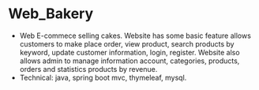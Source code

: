 # Web_Bakery
- Web E-commece selling cakes. Website has some basic feature allows customers to make place order, view product, search products by keyword, update customer information, login, register. Website also allows admin to manage information account, categories, products, orders and statistics products by revenue.
- Technical: java, spring boot mvc, thymeleaf, mysql.
